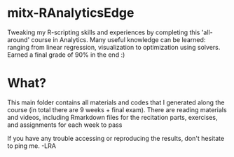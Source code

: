 # mitx-RAnalyticsEdge
Tweaking my R-scripting skills and experiences by completing this 'all-around' course in Analytics. Many useful knowledge can be learned: ranging from linear regression, visualization to optimization using solvers. Earned a final grade of 90% in the end :)

# What?
This main folder contains all materials and codes that I generated along the course (in total there are 9 weeks + final exam). 
There are reading materials and videos, including Rmarkdown files for the recitation parts, exercises, and assignments for each week to pass

If you have any trouble accessing or reproducing the results, don't hesitate to ping me.
-LRA
